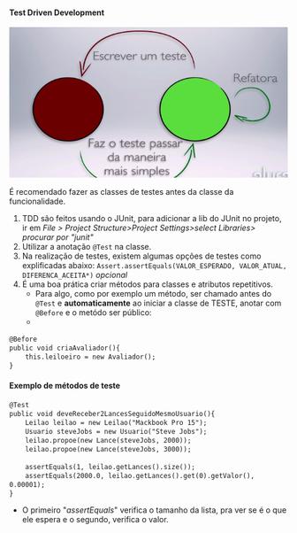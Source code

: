 <h4>Test Driven Development</h4>

![[example-tdd.png]](https://github.com/gams99/java-doc/blob/main/img/example-tdd.png)

É recomendado fazer as classes de testes antes da classe da funcionalidade.
1. TDD são feitos usando o JUnit, para adicionar a lib do JUnit no projeto, ir em *File > Project Structure>Project Settings>select Libraries> procurar por "junit"*
2. Utilizar a anotação `@Test` na classe.
3. Na realização de testes, existem algumas opções de testes como explificadas abaixo:
		`Assert.assertEquals(VALOR_ESPERADO, VALOR_ATUAL, DIFERENCA_ACEITA*)` *opcional*
4. É uma boa prática criar métodos para classes e atributos repetitivos. 
	- Para algo, como por exemplo um método, ser chamado antes do `@Test` e **automaticamente** ao iniciar a classe de TESTE, anotar com `@Before` e o metódo ser público:
	- 
```
@Before  
public void criaAvaliador(){  
    this.leiloeiro = new Avaliador();  
}
```

<h4>Exemplo de métodos de teste</h4>

```
@Test  
public void deveReceber2LancesSeguidoMesmoUsuario(){  
    Leilao leilao = new Leilao("Mackbook Pro 15");  
    Usuario steveJobs = new Usuario("Steve Jobs");  
    leilao.propoe(new Lance(steveJobs, 2000));  
    leilao.propoe(new Lance(steveJobs, 3000));  
  
    assertEquals(1, leilao.getLances().size());  
    assertEquals(2000.0, leilao.getLances().get(0).getValor(), 0.00001);  
}
```
- O primeiro "*assertEquals*" verifica o tamanho da lista, pra ver se é o que ele espera e o segundo, verifica o valor.